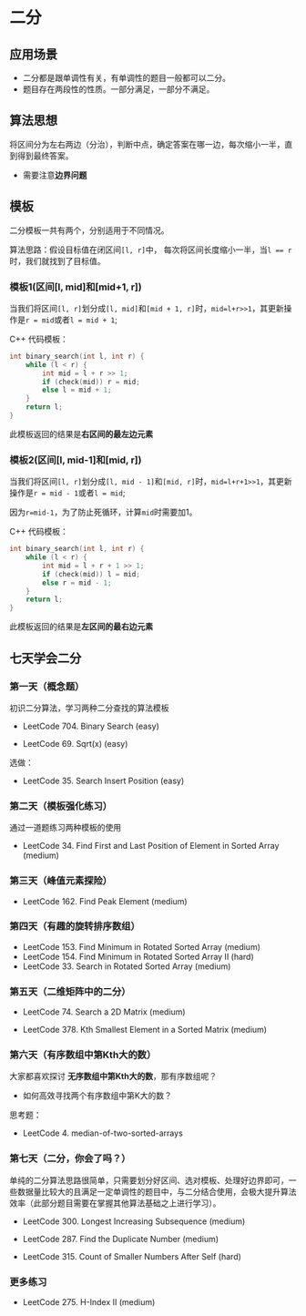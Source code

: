 # 二分

## 应用场景

- 二分都是跟单调性有关，有单调性的题目一般都可以二分。
- 题目存在两段性的性质。一部分满足，一部分不满足。

## 算法思想

将区间分为左右两边（分治），判断中点，确定答案在哪一边，每次缩小一半，直到得到最终答案。

- 需要注意**边界问题**

## 模板

二分模板一共有两个，分别适用于不同情况。

算法思路：假设目标值在闭区间`[l, r]`中， 每次将区间长度缩小一半，当`l == r`时，我们就找到了目标值。

### 模板1(区间[l, mid]和[mid+1, r])

当我们将区间`[l, r]`划分成`[l, mid]`和`[mid + 1, r]`时，`mid=l+r>>1`，其更新操作是`r = mid`或者`l = mid + 1`; 

C++ 代码模板：

```cpp
int binary_search(int l, int r) {
    while (l < r) {
        int mid = l + r >> 1;
        if (check(mid)) r = mid;
        else l = mid + 1;
    }
    return l;
}
```

此模板返回的结果是**右区间的最左边元素**

### 模板2(区间[l, mid-1]和[mid, r])

当我们将区间`[l, r]`划分成`[l, mid - 1]`和`[mid, r]`时，`mid=l+r+1>>1`，其更新操作是`r = mid - 1`或者`l = mid`;

因为`r=mid-1`，为了防止死循环，计算`mid`时需要加1。

C++ 代码模板：

```cpp
int binary_search(int l, int r) {
    while (l < r) {
        int mid = l + r + 1 >> 1;
        if (check(mid)) l = mid;
        else r = mid - 1;
    }
    return l;
}
```

此模板返回的结果是**左区间的最右边元素**

## 七天学会二分

### 第一天（概念题）

初识二分算法，学习两种二分查找的算法模板

- LeetCode 704. Binary Search (easy)

- LeetCode 69. Sqrt(x) (easy)

选做：

- LeetCode 35. Search Insert Position (easy)

### 第二天（模板强化练习）

通过一道题练习两种模板的使用

- LeetCode 34. Find First and Last Position of Element in Sorted Array (medium)

### 第三天（峰值元素探险）

- LeetCode 162. Find Peak Element (medium)

### 第四天（有趣的旋转排序数组）

- LeetCode 153. Find Minimum in Rotated Sorted Array (medium)
- LeetCode 154. Find Minimum in Rotated Sorted Array II (hard)
- LeetCode 33. Search in Rotated Sorted Array (medium)

### 第五天（二维矩阵中的二分）

- LeetCode 74. Search a 2D Matrix (medium)

- LeetCode 378. Kth Smallest Element in a Sorted Matrix (medium)

### 第六天（有序数组中第Kth大的数）

大家都喜欢探讨 **无序数组中第Kth大的数**，那有序数组呢？

- 如何高效寻找两个有序数组中第K大的数？

思考题：

- LeetCode 4. median-of-two-sorted-arrays

### 第七天（二分，你会了吗？）

单纯的二分算法思路很简单，只需要划分好区间、选对模板、处理好边界即可，一些数据量比较大的且满足一定单调性的题目中，与二分结合使用，会极大提升算法效率（此部分题目需要在掌握其他算法基础之上进行学习）。

- LeetCode 300. Longest Increasing Subsequence (medium)

- LeetCode 287. Find the Duplicate Number (medium)

- LeetCode 315. Count of Smaller Numbers After Self (hard)


### 更多练习

- LeetCode 275. H-Index II (medium)



